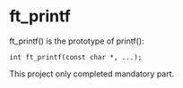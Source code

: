 # ft_printf
ft_printf() is the prototype of printf():
```
int ft_printf(const char *, ...);
```
This project only completed mandatory part.
